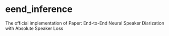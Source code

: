 # eend_inference
The official implementation of Paper: End-to-End Neural Speaker Diarization with Absolute Speaker Loss
